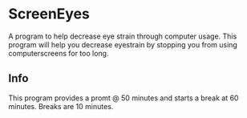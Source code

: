 # ScreenEyes
A program to help decrease eye strain through computer usage.
This program will help you decrease eyestrain by stopping you from using computerscreens for too long.
## Info
This program provides a promt @ 50 minutes and starts a break at 60 minutes. Breaks are 10 minutes.
